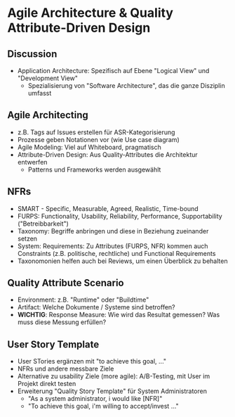 # Agile Architecture & Quality Attribute-Driven Design
## Discussion
- Application Architecture: Spezifisch auf Ebene "Logical View" und "Development View"
    - Spezialisierung von "Software Architecture", das die ganze Disziplin umfasst

## Agile Architecting
- z.B. Tags auf Issues erstellen für ASR-Kategorisierung
- Prozesse geben Notationen vor (wie Use case diagram)
- Agile Modeling: Viel auf Whiteboard, pragmatisch
- Attribute-Driven Design: Aus Quality-Attributes die Architektur entwerfen
    - Patterns und Frameworks werden ausgewählt

## NFRs
- SMART - Specific, Measurable, Agreed, Realistic, Time-bound
- FURPS: Functionality, Usability, Reliability, Performance, Supportability ("Betreibbarkeit")
- Taxonomy: Begriffe anbringen und diese in Beziehung zueinander setzen
- System: Requirements: Zu Attributes (FURPS, NFR) kommen auch Constraints (z.B. politische, rechtliche) und Functional Requirements
- Taxonomonien helfen auch bei Reviews, um einen Überblick zu behalten

## Quality Attribute Scenario
- Environment: z.B. "Runtime" oder "Buildtime"
- Artifact: Welche Dokumente / Systeme sind betroffen?
- **WICHTIG**: Response Measure: Wie wird das Resultat gemessen? Was muss diese Messung erfüllen?

## User Story Template
- User STories ergänzen mit "to achieve this goal, ..."
- NFRs und andere messbare Ziele
- Alternative zu usability Ziele (more agile): A/B-Testing, mit User im Projekt direkt testen
- Erweiterung "Quality Story Template" für System Administratoren
    - "As a system administrator, i would like [NFR]"
    - "To achieve this goal, i'm willing to accept/invest ..."
